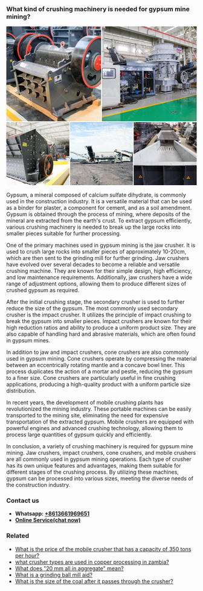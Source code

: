 <h3>What kind of crushing machinery is needed for gypsum mine mining?</h3><img src='1701742759.jpg' alt=''><p>Gypsum, a mineral composed of calcium sulfate dihydrate, is commonly used in the construction industry. It is a versatile material that can be used as a binder for plaster, a component for cement, and as a soil amendment. Gypsum is obtained through the process of mining, where deposits of the mineral are extracted from the earth's crust. To extract gypsum efficiently, various crushing machinery is needed to break up the large rocks into smaller pieces suitable for further processing.</p><p>One of the primary machines used in gypsum mining is the jaw crusher. It is used to crush large rocks into smaller pieces of approximately 10-20cm, which are then sent to the grinding mill for further grinding. Jaw crushers have evolved over several decades to become a reliable and versatile crushing machine. They are known for their simple design, high efficiency, and low maintenance requirements. Additionally, jaw crushers have a wide range of adjustment options, allowing them to produce different sizes of crushed gypsum as required.</p><p>After the initial crushing stage, the secondary crusher is used to further reduce the size of the gypsum. The most commonly used secondary crusher is the impact crusher. It utilizes the principle of impact crushing to break the gypsum into smaller pieces. Impact crushers are known for their high reduction ratios and ability to produce a uniform product size. They are also capable of handling hard and abrasive materials, which are often found in gypsum mines.</p><p>In addition to jaw and impact crushers, cone crushers are also commonly used in gypsum mining. Cone crushers operate by compressing the material between an eccentrically rotating mantle and a concave bowl liner. This process duplicates the action of a mortar and pestle, reducing the gypsum to a finer size. Cone crushers are particularly useful in fine crushing applications, producing a high-quality product with a uniform particle size distribution.</p><p>In recent years, the development of mobile crushing plants has revolutionized the mining industry. These portable machines can be easily transported to the mining site, eliminating the need for expensive transportation of the extracted gypsum. Mobile crushers are equipped with powerful engines and advanced crushing technology, allowing them to process large quantities of gypsum quickly and efficiently.</p><p>In conclusion, a variety of crushing machinery is required for gypsum mine mining. Jaw crushers, impact crushers, cone crushers, and mobile crushers are all commonly used in gypsum mining operations. Each type of crusher has its own unique features and advantages, making them suitable for different stages of the crushing process. By utilizing these machines, gypsum can be processed into various sizes, meeting the diverse needs of the construction industry.</p><h3>Contact us</h3><ul><li><strong>Whatsapp:&nbsp;<a href="https://wa.me/8613661969651">+8613661969651</a></strong></li><li><a href="https://swt.shibang-china.com/?git&amp;zhl&amp;What kind of crushing machinery is needed for gypsum mine mining"><strong>Online Service(chat now)</strong></a></li></ul><h3>Related</h3><ul><li><a href='What is the price of the mobile crusher that has a capacity of 350 tons per hour.md'>What is the price of the mobile crusher that has a capacity of 350 tons per hour?</a></li><li><a href='what crusher types are used in copper processing in zambia.md'>what crusher types are used in copper processing in zambia?</a></li><li><a href='What does 20 mm all in aggregate mean.md'>What does "20 mm all in aggregate" mean?</a></li><li><a href='What is a grinding ball mill aid.md'>What is a grinding ball mill aid?</a></li><li><a href='What is the size of the coal after it passes through the crusher.md'>What is the size of the coal after it passes through the crusher?</a></li></ul>